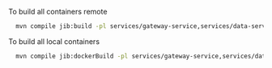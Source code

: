 To build all containers remote
``` bash
  mvn compile jib:build -pl services/gateway-service,services/data-service
```

To build all local containers
``` bash
  mvn compile jib:dockerBuild -pl services/gateway-service,services/data-service
```